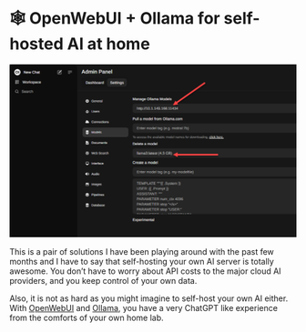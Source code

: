 <h1>🕸️ OpenWebUI + Ollama for self-hosted AI at home</h1>
<img alt="image" src="./managing-local-llm-models-and-address-1.webp" />
<p>This is a pair of solutions I have been playing around with the past few months and I have to say that self-hosting your own AI server is totally awesome. You don’t have to worry about API costs to the major cloud AI providers, and you keep control of your own data.

Also, it is not as hard as you might imagine to self-host your own AI either. With [OpenWebUI](https://github.com/open-webui/open-webui) and [Ollama](https://ollama.com/), you have a very ChatGPT like experience from the comforts of your own home lab.</p>
